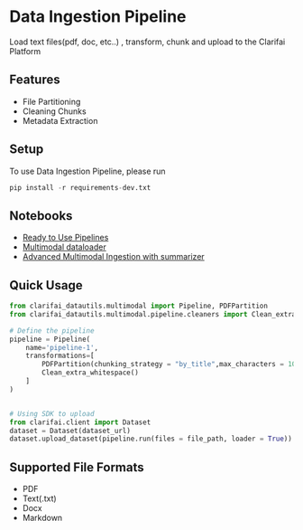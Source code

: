 # Data Ingestion Pipeline
Load text files(pdf, doc, etc..) , transform, chunk and upload to the Clarifai Platform

## Features

- File Partitioning
- Cleaning Chunks
- Metadata Extraction


## Setup
To use Data Ingestion Pipeline, please run
```python
pip install -r requirements-dev.txt
```

## Notebooks
- [Ready to Use Pipelines](Ready_to_use_foundational_pipelines.ipynb)
- [Multimodal dataloader](Multimodal_dataloader.ipynb)
- [Advanced Multimodal Ingestion with summarizer](Multimodal_ingest_RAG_notebook.ipynb)

## Quick Usage

```python
from clarifai_datautils.multimodal import Pipeline, PDFPartition
from clarifai_datautils.multimodal.pipeline.cleaners import Clean_extra_whitespace

# Define the pipeline
pipeline = Pipeline(
    name='pipeline-1',
    transformations=[
        PDFPartition(chunking_strategy = "by_title",max_characters = 1024),
        Clean_extra_whitespace()
    ]
)


# Using SDK to upload
from clarifai.client import Dataset
dataset = Dataset(dataset_url)
dataset.upload_dataset(pipeline.run(files = file_path, loader = True))

```

## Supported File Formats
- PDF
- Text(.txt)
- Docx
- Markdown